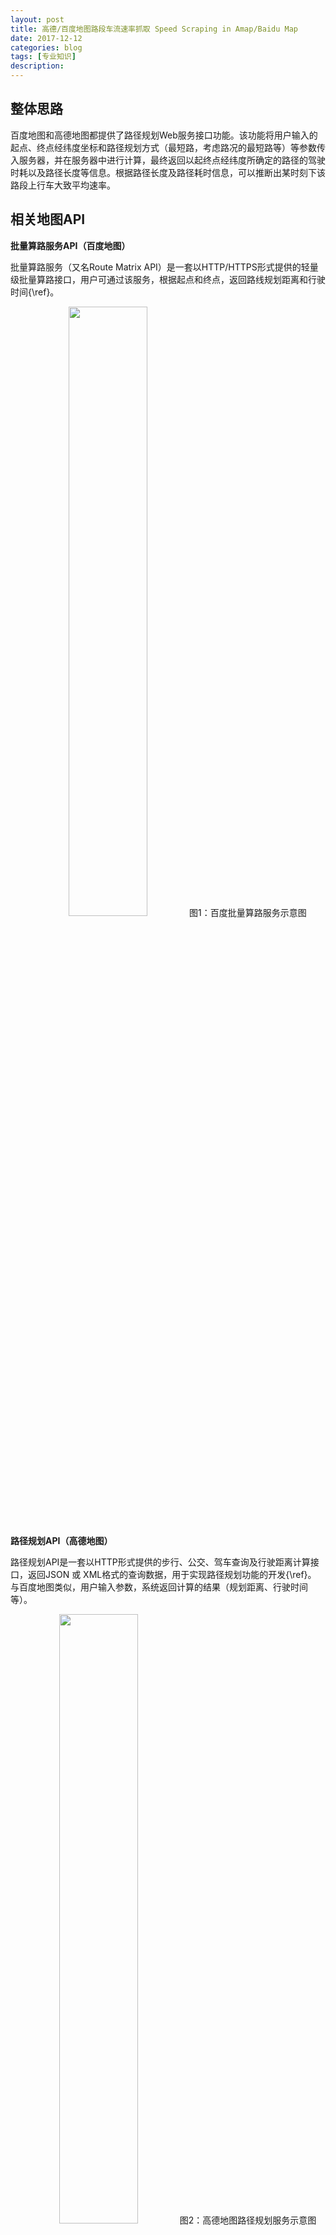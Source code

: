 ```yaml
---
layout: post
title: 高德/百度地图路段车流速率抓取 Speed Scraping in Amap/Baidu Map
date: 2017-12-12
categories: blog
tags: [专业知识]
description: 
---
```


## 整体思路

百度地图和高德地图都提供了路径规划Web服务接口功能。该功能将用户输入的起点、终点经纬度坐标和路径规划方式（最短路，考虑路况的最短路等）等参数传入服务器，并在服务器中进行计算，最终返回以起终点经纬度所确定的路径的驾驶时耗以及路径长度等信息。根据路径长度及路径耗时信息，可以推断出某时刻下该路段上行车大致平均速率。


## 相关地图API

**批量算路服务API（百度地图）**

批量算路服务（又名Route Matrix API）是一套以HTTP/HTTPS形式提供的轻量级批量算路接口，用户可通过该服务，根据起点和终点，返回路线规划距离和行驶时间{\ref}。
<center>
<img src="https://fuerdi2.github.io/img/speedScraping/baiduPLSL.jpg" width = "50%">
图1：百度批量算路服务示意图
</center>

**路径规划API（高德地图）**

路径规划API是一套以HTTP形式提供的步行、公交、驾车查询及行驶距离计算接口，返回JSON 或 XML格式的查询数据，用于实现路径规划功能的开发{\ref}。 与百度地图类似，用户输入参数，系统返回计算的结果（规划距离、行驶时间等）。
<center>
<img src="https://fuerdi2.github.io/img/speedScraping/GDLJGH.jpg" width = "50%">
图2：高德地图路径规划服务示意图
</center>
 
## 基础数据准备

### 路网数据

在爬取互联网地图中路段车流速率之前，我们需要知道实际道路在百度/高德地图上的准确位置。在网络地图中，道路由多边形或者多段线构成，多段线的顶点以及多段线的端点坐标能够唯一确定一条道路。 

实际工作中，能够直接获取并使用的路网数据来源于国内外测绘部门与科研机构发布的cad文件或者是shp文件，这些路网的坐标系通常为WGS-84、CGS2000、Xian84等。基于这些坐标系测绘的路网数据通常不能直接用于互联网地图开发，因为高德地图采用的是基于WGS84坐标系加密的GCJ02坐标系，而百度地图在GCJ02坐标系上进行了再一次加密，其使用的坐标系为BD坐标系。

在使用路网数据之前，必须对路网经纬度进行适当的坐标转换，方能匹配至互联网地图中。

### 分段

车流密度及速度在道路上的分布是不均匀的，为了提高数据精度，我们需要将长路段分成多个采样片段。

<center>
<img src="https://fuerdi2.github.io/img/speedScraping/traffic_density.jpg" width = "50%">
图3：异侧车道流密度不均
</center>

<center>
<img src="https://fuerdi2.github.io/img/speedScraping/traffic_density2.jpg" width = "50%">
图4：同侧车道流密度不均
</center>

人为的在一条道路上确定若干个采样点（sample point），对道路进行分段操作。

<center>
<img src="https://fuerdi2.github.io/img/speedScraping/segment.jpg" width = "50%">
图5：采样点及道路分段
</center>

### 采样点纠偏

由于坐标转换误差及测量精度问题，采样点在互联网地图中的位置与实际位置可能会发生偏离。我们需要识别出这些误差点，将误差点匹配至正常位置。采样点纠偏通常有两种方法：路径长度校核法以及路径判断校核法。

**路径长度校对法**

通过比较两点间的路径在互联网地图上的长度与其实际长度（CAD文件提供），若两者差异较大，则判断采样点落在了错误的位置。

<center>
<img src="https://fuerdi2.github.io/img/speedScraping/WZPL.png" width = "50%">
图6：长度校对机制 图中当采样点发生偏移，车辆驾驶路径长度为发生较大变化
</center>

**路径判断校对法**

在爬取互联网地图中路段车流速率之前，我们需要知道路段的准确位置。在网络地图中，路段由多边形或者多段线构成。 路段的具体数据我们无从得知，但是我们能够获得测绘局提供的WGS-84坐标系下的某城市路网拓扑结构。这些路网由多段线构成，一般来说：线为道路，点为交叉口。这样，我们就可以根据现有的路网拓扑资料，经过互联网地图（百度地图、高德地图）提供的坐标转换API功能，将路网（线与点）与互联网地图匹配。
<center>
<img src="https://fuerdi2.github.io/img/speedScraping/WZPL.png" width = "50%">
图7：路径判断机制 图中当采样点发生偏移，车辆驾驶路径不为直线
</center>
### Web API批处理

对于采样点纠偏的两种方法，我们都能够进行Web编程，来快速识别出这些异常点。

**长度校核法**
通过Web请求，可以获得json/xml的路径规划数据。高德地图路径规划策略有多种，在这里我们选择路径最短策略（不考虑耗时）。
通常需要设置一个长度差距阈值，来作为异常点判断的准则。一般来说，城市道路中交叉口最短间距离约为70米，根据采样点实际应用中的密度（相邻采样点间距为50米），综合给出阈值为70米。程序将路径长度与实际长度距离差距大于70米的路径点识别出来。
<center>
<img src="https://fuerdi2.github.io/img/speedScraping/CDJD.png" width = "50%">
图8：长度关键词
</center>

**路径判断法**


通过Web请求，可以获得json/xml的路径规划数据。高德地图路径规划策略有多种，在这里我们选择路径最短策略（不考虑耗时）。提取请求返回结果中导航指引信息，判断路径是否存在绕路现象。从返回结果可知，判断路径是否绕路的关键信息为：返回结果中包含词语“掉头”。
<center>
<img src="https://fuerdi2.github.io/img/speedScraping/LJPD.png" width = "50%">
图9：路径关键词
</center>
